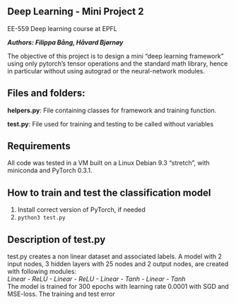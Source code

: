 ## Deep Learning - Mini Project 2
EE-559 Deep learning course at EPFL


***Authors: Filippa Bång, Håvard Bjørnøy***


The objective of this project is to design a mini “deep learning framework” using only pytorch’s
tensor operations and the standard math library, hence in particular without using autograd or the
neural-network modules.


## Files and folders:

**helpers.py**: File containing classes for framework and training function.

**test.py**: File used for training and testing to be called without variables

## Requirements

All code was tested in a VM built on a Linux Debian 9.3 “stretch”, with miniconda and PyTorch 0.3.1.


## How to train and test the classification model
1. Install correct version of PyTorch, if needed
1. ```python3 test.py```


## Description of test.py
test.py creates a non linear dataset and associated labels.
A model with 2 input nodes, 3 hidden layers with 25 nodes and 2 output nodes, are created with following modules:             
*Linear - ReLU - Linear - ReLU - Linear - Tanh - Linear - Tanh*                                                    
The model is trained for 300 epochs with learning rate 0.0001 with SGD and MSE-loss. The training and test error 
